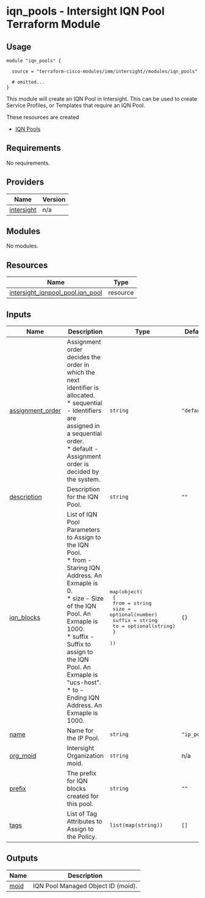 # iqn_pools - Intersight IQN Pool Terraform Module

## Usage

```hcl
module "iqn_pools" {

  source = "terraform-cisco-modules/imm/intersight//modules/iqn_pools"

  # omitted...
}
```

This module will create an IQN Pool in Intersight.  This can be used to create Service Profiles, or Templates that require an IQN Pool.  

These resources are created

* [IQN Pools](https://registry.terraform.io/providers/CiscoDevNet/intersight/latest/docs/resources/iqnpool_pool)

<!-- BEGINNING OF PRE-COMMIT-TERRAFORM DOCS HOOK -->
## Requirements

No requirements.

## Providers

| Name | Version |
|------|---------|
| <a name="provider_intersight"></a> [intersight](#provider\_intersight) | n/a |

## Modules

No modules.

## Resources

| Name | Type |
|------|------|
| [intersight_iqnpool_pool.iqn_pool](https://registry.terraform.io/providers/CiscoDevNet/intersight/latest/docs/resources/iqnpool_pool) | resource |

## Inputs

| Name | Description | Type | Default | Required |
|------|-------------|------|---------|:--------:|
| <a name="input_assignment_order"></a> [assignment\_order](#input\_assignment\_order) | Assignment order decides the order in which the next identifier is allocated.<br>* sequential - Identifiers are assigned in a sequential order.<br>* default - Assignment order is decided by the system. | `string` | `"default"` | no |
| <a name="input_description"></a> [description](#input\_description) | Description for the IQN Pool. | `string` | `""` | no |
| <a name="input_iqn_blocks"></a> [iqn\_blocks](#input\_iqn\_blocks) | List of IQN Pool Parameters to Assign to the IQN Pool.<br>* from - Staring IQN Address.  An Exmaple is 0.<br>* size - Size of the IQN Pool.  An Exmaple is 1000.<br>* suffix - Suffix to assign to the IQN Pool.  An Exmaple is "ucs-host".<br>* to - Ending IQN Address.  An Exmaple is 1000. | <pre>map(object(<br>    {<br>      from   = string<br>      size   = optional(number)<br>      suffix = string<br>      to     = optional(string)<br>    }<br>  ))</pre> | `{}` | no |
| <a name="input_name"></a> [name](#input\_name) | Name for the IP Pool. | `string` | `"ip_pool"` | no |
| <a name="input_org_moid"></a> [org\_moid](#input\_org\_moid) | Intersight Organization moid. | `string` | n/a | yes |
| <a name="input_prefix"></a> [prefix](#input\_prefix) | The prefix for IQN blocks created for this pool. | `string` | `""` | no |
| <a name="input_tags"></a> [tags](#input\_tags) | List of Tag Attributes to Assign to the Policy. | `list(map(string))` | `[]` | no |

## Outputs

| Name | Description |
|------|-------------|
| <a name="output_moid"></a> [moid](#output\_moid) | IQN Pool Managed Object ID (moid). |
<!-- END OF PRE-COMMIT-TERRAFORM DOCS HOOK -->
